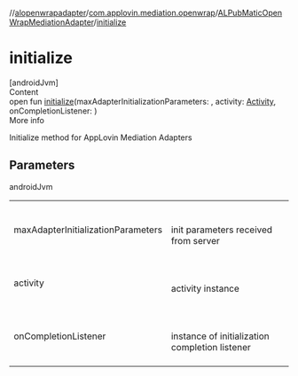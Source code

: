 //[alopenwrapadapter](../../../index.md)/[com.applovin.mediation.openwrap](../index.md)/[ALPubMaticOpenWrapMediationAdapter](index.md)/[initialize](initialize.md)



# initialize  
[androidJvm]  
Content  
open fun [initialize](initialize.md)(maxAdapterInitializationParameters: , activity: [Activity](https://developer.android.com/reference/kotlin/android/app/Activity.html), onCompletionListener: )  
More info  


Initialize method for AppLovin Mediation Adapters



## Parameters  
  
androidJvm  
  
| | |
|---|---|
| <a name="com.applovin.mediation.openwrap/ALPubMaticOpenWrapMediationAdapter/initialize/#com.applovin.mediation.adapter.parameters.MaxAdapterInitializationParameters#android.app.Activity#com.applovin.mediation.adapter.MaxAdapter.OnCompletionListener/PointingToDeclaration/"></a>maxAdapterInitializationParameters| <a name="com.applovin.mediation.openwrap/ALPubMaticOpenWrapMediationAdapter/initialize/#com.applovin.mediation.adapter.parameters.MaxAdapterInitializationParameters#android.app.Activity#com.applovin.mediation.adapter.MaxAdapter.OnCompletionListener/PointingToDeclaration/"></a><br><br>init parameters received from server<br><br>|
| <a name="com.applovin.mediation.openwrap/ALPubMaticOpenWrapMediationAdapter/initialize/#com.applovin.mediation.adapter.parameters.MaxAdapterInitializationParameters#android.app.Activity#com.applovin.mediation.adapter.MaxAdapter.OnCompletionListener/PointingToDeclaration/"></a>activity| <a name="com.applovin.mediation.openwrap/ALPubMaticOpenWrapMediationAdapter/initialize/#com.applovin.mediation.adapter.parameters.MaxAdapterInitializationParameters#android.app.Activity#com.applovin.mediation.adapter.MaxAdapter.OnCompletionListener/PointingToDeclaration/"></a><br><br>activity instance<br><br>|
| <a name="com.applovin.mediation.openwrap/ALPubMaticOpenWrapMediationAdapter/initialize/#com.applovin.mediation.adapter.parameters.MaxAdapterInitializationParameters#android.app.Activity#com.applovin.mediation.adapter.MaxAdapter.OnCompletionListener/PointingToDeclaration/"></a>onCompletionListener| <a name="com.applovin.mediation.openwrap/ALPubMaticOpenWrapMediationAdapter/initialize/#com.applovin.mediation.adapter.parameters.MaxAdapterInitializationParameters#android.app.Activity#com.applovin.mediation.adapter.MaxAdapter.OnCompletionListener/PointingToDeclaration/"></a><br><br>instance of initialization completion listener<br><br>|
  
  



